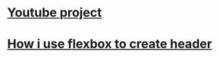 # [Youtube project](https://jakubtabor.github.io/Youtube_project/)

# [How i use flexbox to create header](https://github.com/JakubTabor/Youtube_project/tree/main/Description)
